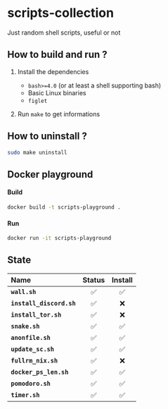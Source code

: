 # scripts-collection

Just random shell scripts, useful or not 

## How to build and run ?
1. Install the dependencies
    - `bash>=4.0` (or at least a shell supporting bash)
    - Basic Linux binaries
    - `figlet`

2. Run `make` to get informations


## How to uninstall ?
```bash
sudo make uninstall
```

## Docker playground

#### Build

```bash
docker build -t scripts-playground .
```
#### Run

```bash
docker run -it scripts-playground
```

## State

Name           | Status          | Install
:-------------  | :-------------: | :-------------:
**`wall.sh`** | ✅ | ✅
**`install_discord.sh`** | ✅ | ❌
**`install_tor.sh`** | ✅ | ❌
**`snake.sh`** | ✅ | ✅
**`anonfile.sh`** | ✅ | ✅
**`update_sc.sh`** | ✅ | ✅
**`fullrm_nix.sh`** | ✅ | ❌
**`docker_ps_len.sh`** | ✅ | ✅
**`pomodoro.sh`** | ✅ | ✅
**`timer.sh`** | ✅ | ✅

